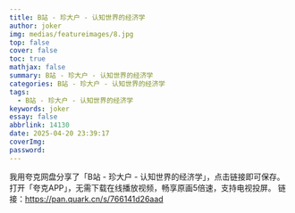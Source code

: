 ```yaml
---
title: B站 - 珍大户 - 认知世界的经济学
author: joker
img: medias/featureimages/8.jpg
top: false
cover: false
toc: true
mathjax: false
summary: B站 - 珍大户 - 认知世界的经济学
categories: B站 - 珍大户 - 认知世界的经济学
tags:
  - B站 - 珍大户 - 认知世界的经济学
keywords: joker
essay: false
abbrlink: 14130
date: 2025-04-20 23:39:17
coverImg:
password:
---
```


我用夸克网盘分享了「B站 - 珍大户 - 认知世界的经济学」，点击链接即可保存。打开「夸克APP」，无需下载在线播放视频，畅享原画5倍速，支持电视投屏。
链接：https://pan.quark.cn/s/766141d26aad
